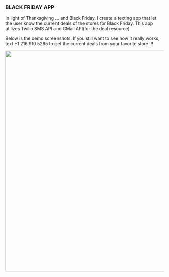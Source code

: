 <h3>BLACK FRIDAY APP</h3>
<p>In light of Thanksgiving ... and Black Friday, I create a texting app that let the user know the current deals of the stores for Black Friday. This app utilizes Twilio SMS API and GMail API(for the deal resource)</p>
<p>Below is the demo screenshots. If you still want to see how it really works, text +1 216 910 5265 to get the current deals from your favorite store !!!</p>
<img src="https://i.imgur.com/5GbaU4H.png" width="700px" />
